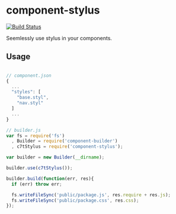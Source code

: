 # component-stylus
[![Build Status](https://travis-ci.org/deedubs/component-stylus.png)](https://travis-ci.org/deedubs/component-stylus)

Seemlessly use stylus in your components.

## Usage

````javascript

// component.json
{
  ...
  "styles": [
    "base.styl",
    "nav.styl"
  ]
  ...
}

// builder.js
var fs = require('fs')
  , Builder = require('component-builder')
  , c7tStylus = require('component-stylus');

var builder = new Builder(__dirname);

builder.use(c7tStylus());

builder.build(function(err, res){
  if (err) throw err;

  fs.writeFileSync('public/package.js', res.require + res.js);
  fs.writeFileSync('public/package.css', res.css);
});


````

